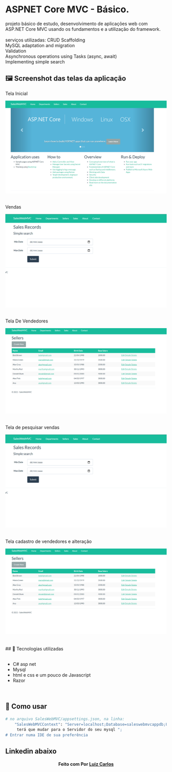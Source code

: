 # ASPNET Core MVC - Básico.

projeto básico de estudo, desenvolvimento de aplicações web com ASP.NET Core MVC
usando os  fundamentos e a utilização do framework.
<br />
<br />
serviços utilizadas:
CRUD Scaffolding</br>
MySQL adaptation and migration</br>
Validation</br>
Asynchronous operations using Tasks (async, await)</br>
Implementing simple search</br>




## 🖼 Screenshot das telas da aplicação <br/>
<p>Tela Inicial</p><img src="imagens/telaPrincipal.PNG">
<br/>
<br/>
<p>Vendas</p><img src="imagens/vendas.PNG">
<br/>
<br/>
<p>Tela De Vendedores</p><img src="imagens/vendedores.PNG">
<br/>
<br/>
<p>Tela de pesquisar vendas</p><img src="imagens/vendas.PNG">
<br/>
<br/>
<p>Tela cadastro de vendedores e alteração</p><img src="imagens/vendedores.PNG">
<br/>
<br/>



<br/>
## 🚀 Tecnologias utilizadas <br/>
<br/>



- C#  asp net<br/>
- Mysql <br/>
- html e css e um pouco de Javascript <br/>
- Razor <br/>
<br/>

## 🚀 Como usar <br/>

```bash
# no arquivo SalesWebMVC/appsettings.json, na linha:
    "SalesWebMVCContext": "Server=localhost;Database=saleswebmvcappdb;Uid=root;Pwd=Futebol#366;";
     terá que mudar para o Servidor do seu mysql ";
# Entrar numa IDE de sua preferência 


```


## Linkedin abaixo

<h4 align="center">
   Feito com Por   <a href="https://www.linkedin.com/in/luiz-carlos-b50693173/" target="_blank"> Luiz Carlos </a>
</h4>

</html>
